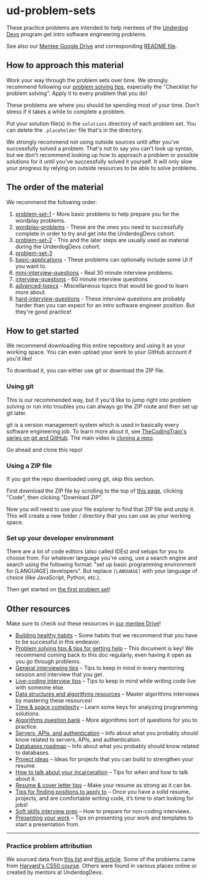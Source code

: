 # ud-problem-sets

These practice problems are intended to help mentees of the [Underdog Devs](https://www.underdogdevs.org/) program get intro software engineering problems.

See also our [Mentee Google Drive](https://docs.google.com/document/d/12sBrnNVZtFiUEZJoFdNS4zhsVVq8EyiN2pGQziBWT1Y/edit) and corresponding [README file](https://docs.google.com/document/d/12sBrnNVZtFiUEZJoFdNS4zhsVVq8EyiN2pGQziBWT1Y/edit).

## How to approach this material

Work your way through the problem sets over time. We strongly recommend following our [problem solving tips](https://docs.google.com/document/d/1gkCd_7AyDgB28Cn8dz0LyFhctxCwuXTed4K-rbl-bZ4/edit?usp=sharing), especially the "Checklist for problem solving". Apply it to every problem that you do!

These problems are where you should be spending most of your time. Don't stress if it takes a while to complete a problem.

Put your solution file(s) in the `solutions` directory of each problem set. You can delete the `.placeholder` file that's in the directory.

We strongly recommend not using outside sources until after you've successfully solved a problem. That's not to say you can't look up syntax, but we don't recommend looking up how to approach a problem or possible solutions for it until you've successfully solved it yourself. It will only slow your progress by relying on outside resources to be able to solve problems.

## The order of the material

We recommend the following order:

1. [problem-set-1](./problem-set-1/) - More basic problems to help prepare you for the wordplay problems.
2. [wordplay-problems](./wordplay-problems/) - These are the ones you need to successfully complete in order to try and get into the UnderdogDevs cohort.
3. [problem-set-2](./problem-set-2/) - This and the later steps are usually used as material during the UnderdogDevs cohort.
4. [problem-set-3](./problem-set-3/)
5. [basic-applications](./basic-applications) - These problems can optionally include some UI if you want to.
6. [mini-interview-questions](./mini-interview-questions/) - Real 30 minute interview problems.
7. [interview-questions](./interview-questions/) - 60 minute interview questions
8. [advanced-topics](./advanced-topics/) - Miscellaneous topics that would be good to learn more about.
9. [hard-interview-questions](./hard-interview-questions/) - These interview questions are probably harder than you can expect for an intro software engineer position. But they're good practice!

## How to get started

We recommend downloading this entire repository and using it as your working space. You can even upload your work to your GitHub account if you'd like!

To download it, you can either use git or download the ZIP file.

### Using git

This is our recommended way, but if you'd like to jump right into problem solving or run into troubles you can always go the ZIP route and then set up git later.

git is a version management system which is used in basically every software engineering job. To learn more about it, see [TheCodingTrain's series on git and GitHub](https://www.youtube.com/playlist?list=PLRqwX-V7Uu6ZF9C0YMKuns9sLDzK6zoiV). The main video is [cloning a repo](https://www.youtube.com/watch?v=yXT1ElMEkW8).

Go ahead and clone this repo!

### Using a ZIP file

If you got the repo downloaded using git, skip this section.

First download the ZIP file by scrolling to the top of [this page](https://github.com/ZachSaucier/ud-problem-sets), clicking "Code", then clicking "Download ZIP".

Now you will need to use your file explorer to find that ZIP file and unzip it. This will create a new folder / directory that you can use as your working space.

### Set up your developer environment

There are a lot of code editors (also called IDEs) and setups for you to choose from. For whatever language you're using, use a search engine and search using the following format: "set up basic programming environment for [LANGUAGE] developers". But replace `[LANGUAGE]` with your language of choice (like JavaScript, Python, etc.).

Then get started on [the first problem set](./problem-set-1/)!

## Other resources

Make sure to check out these resources in [our mentee Drive](https://docs.google.com/document/d/12sBrnNVZtFiUEZJoFdNS4zhsVVq8EyiN2pGQziBWT1Y/edit)!

- [Building healthy habits](https://docs.google.com/document/d/1-ICPKJjM4BPWwFYcv2nS9lq5aoe4Y8r53h3xoKcxObU/edit?usp=sharing) – Some habits that we recommend that you have to be successful in this endeavor.
- [Problem solving tips & tips for getting help](https://docs.google.com/document/d/1gkCd_7AyDgB28Cn8dz0LyFhctxCwuXTed4K-rbl-bZ4/edit?usp=sharing) – This document is key! We recommend coming back to this doc regularly, even having it open as you go through problems.
- [General interviewing tips](https://docs.google.com/document/d/1QkJPrEcldpyYYCG_abqeHne-XavoXGg9e0F8zkxUruA/edit?usp=drive_link) – Tips to keep in mind in every mentoring session and interview that you get.
- [Live-coding interview tips](https://docs.google.com/document/d/1LXZNoBzbN5FaYTHmt7-XiSb8g-VSLkOe4H7_CG-spOU/edit?usp=drive_link) – Tips to keep in mind while writing code live with someone else.
- [Data structures and algorithms resources](https://docs.google.com/document/d/1HCjrIVxpLsnmLVznLm37p_r_phLr0pcTxbN43YMc8pk/edit?usp=sharing) – Master algorithms interviews by mastering these resources!
- [Time & space complexity](https://docs.google.com/document/d/1M4Kpi01TqAD3iQu4o3GHsJDm8F7iIRJvrqaFJ6cXFGQ/edit?usp=drive_link) – Learn some keys for analyzing programming solutions.
- [Algorithms question bank](https://docs.google.com/document/d/19W-Wj8RflO7RPQhx8bwJ9NUrfrX-GFcSHqfIa3ZGPxQ/edit?usp=drive_link) – More algorithms sort of questions for you to practice.
- [Servers, APIs, and authentication](https://docs.google.com/document/d/1ZEE3EyK_jTjFHQ_lgGkRITo9nvzcb5QQDQWEIOELAhs/edit?usp=sharing) – Info about what you probably should know related to servers, APIs, and authentication.
- [Databases roadmap](https://docs.google.com/document/d/1eI32wvWwcEws7kiyFkh9GvKf7Rm-C123fArBcqgUPmk/edit?usp=sharing) – Info about what you probably should know related to databases.
- [Project ideas](https://docs.google.com/document/d/1DbGmODZzUWkHBIgZCTRE71p878YrYQ2ymZNc2WixxpU/edit?usp=drive_link) – Ideas for projects that you can build to strengthen your resume.
- [How to talk about your incarceration](https://docs.google.com/document/d/15GAy-mzB9H1PZRjrbZRhj7H5DhKvZouXrhaW0pMz94M/edit?usp=sharing) – Tips for when and how to talk about it.
- [Resume & cover letter tips](https://docs.google.com/document/d/1p2HyB0mjIOD9Zf0UYBM_HMyySDEep6z7aU46njdKvCM/edit?usp=sharing) – Make your resume as strong as it can be.
- [Tips for finding positions to apply to](https://docs.google.com/document/d/1ZpBAtFho96hliezYHNw5C4-_AUg_xJtHkcXn6HqGS9Y/edit?usp=sharing) – Once you have a solid resume, projects, and are comfortable writing code, it’s time to start looking for jobs!
- [Soft skills interview prep](https://docs.google.com/document/d/1hHBrbjUU0PWDH3ioIwcaFuhmtDMPftwgj2QcTcJlv6w/edit?usp=drive_link) – How to prepare for non-coding interviews.
- [Presenting your work](https://docs.google.com/document/d/14kcUYlwQGX6sQymvn_UHWWt5aNIcfyfx6sX8dq9Q2ys/edit?usp=sharing) – Tips on presenting your work and templates to start a presentation from.

---

### Practice problem attribution

We sourced data from [this list](https://github.com/jdorfman/awesome-json-datasets) and [this article](https://towardsdatascience.com/all-the-datasets-you-need-to-practice-data-science-skills-and-make-a-great-portfolio-74f2eb53b38a). Some of the problems came from [Harvard's CS50 course](https://computersciencewiki.org/index.php/Problem_Sets). Others were found in various places online or created by mentors at UnderdogDevs.
